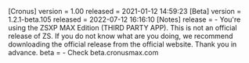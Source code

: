 [Cronus]
version = 1.00
released = 2021-01-12 14:59:23 
[Beta]
version = 1.2.1-beta.105
released = 2022-07-12 16:16:10 
[Notes]
release =  - You're using the ZSXP MAX Edition (THIRD PARTY APP). This is not an official release of ZS. If you do not know what are you doing, we recommend downloading the official release from the official website. Thank you in advance.
beta =  - Check beta.cronusmax.com
